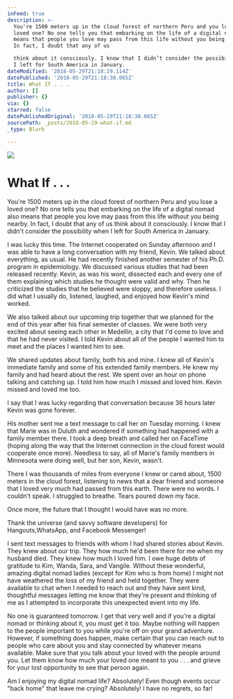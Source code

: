 ```yaml
---
inFeed: true
description: >-
  You're 1500 meters up in the cloud forest of northern Peru and you lose a
  loved one? No one tells you that embarking on the life of a digital nomad also
  means that people you love may pass from this life without you being nearby.
  In fact, I doubt that any of us

  think about it consciously. I know that I didn’t consider the possibility when
  I left for South America in January.
dateModified: '2018-05-29T21:18:29.114Z'
datePublished: '2018-05-29T21:18:30.065Z'
title: What If . . .
author: []
publisher: {}
via: {}
starred: false
datePublishedOriginal: '2018-05-29T21:18:30.065Z'
sourcePath: _posts/2018-05-29-what-if.md
_type: Blurb

---
```

![](https://the-grid-user-content.s3-us-west-2.amazonaws.com/1c4524d7-4342-451e-b514-d3fbf4ed1a33.jpg)

# What If . . .

You're 1500 meters up in the cloud forest of northern Peru and you lose a loved one? No one tells you that embarking on the life of a digital nomad also means that people you love may pass from this life without you being nearby. In fact, I doubt that any of us
think about it consciously. I know that I didn't consider the possibility when I left for South America in January.

I was lucky this time. The Internet cooperated on Sunday afternoon and I was able to have a long conversation with my friend, Kevin. We talked about everything, as usual. He had recently finished another semester of his Ph.D. program in epidemiology. We discussed various studies that had been released recently. Kevin, as was his wont,
dissected each and every one of them explaining which studies he thought were valid and why. Then he criticized the studies that he believed were sloppy, and therefore useless. I did what I usually do, listened, laughed, and enjoyed how Kevin's mind worked.

We also talked about our upcoming
trip together that we planned for the end of this year after his final semester
of classes. We were both very excited about seeing each other in Medellin, a
city that I'd come to love and that he had never visited. I told Kevin about
all of the people I wanted him to meet and the places I wanted him to see.

We shared updates about family, both
his and mine. I knew all of Kevin's immediate family and some of his extended
family members. He knew my family and had heard about the rest. We spent over
an hour on phone talking and catching up. I told him how much I missed and
loved him. Kevin missed and loved me too.

I say that I was lucky regarding
that conversation because 36 hours later Kevin was gone forever.

His mother sent me a text message to
call her on Tuesday morning. I knew that Marie was in Duluth and wondered if
something had happened with a family member there. I took a deep breath and
called her on FaceTime (hoping along the way that the Internet connection in
the cloud forest would cooperate once more). Needless to say, all of Marie's
family members in Minnesota were doing well, but her son, Kevin, wasn't.

There I was thousands of miles from
everyone I knew or cared about, 1500 meters in the cloud forest, listening to
news that a dear friend and someone that I loved very much had passed from this
earth. There were no words. I couldn't speak. I struggled to breathe. Tears
poured down my face.

Once more, the future that I thought
I would have was no more.

Thank the universe (and savvy software
developers) for Hangouts,WhatsApp, and Facebook Messenger!

I sent text messages to friends with
whom I had shared stories about Kevin. They knew about our trip. They how much
he'd been there for me when my husband died. They knew how much I loved
him.  I owe huge debts of gratitude to Kim, Wanda, Sara, and Vangile.
Without these wonderful, amazing digital nomad ladies (except for Kim who is
from home) I might not have weathered the loss of my friend and held together.
They were available to chat when I needed to reach out and they have sent kind,
thoughtful messages letting me know that they're present and thinking of me as
I attempted to incorporate this unexpected event into my life.

No one is guaranteed tomorrow. I get that very well and if you're a digital nomad or thinking about it, you must get it too. Maybe nothing will happen to the people important to you while you're off on your grand adventure. However, if something does happen, make certain that you can reach out to people who care about you and stay connected by
whatever means available. Make sure that you talk about your loved with the people around you. Let them know how much your loved one meant to you . . . and grieve for your lost opportunity to see that person again.

Am I enjoying my digital nomad life? Absolutely! Even though events occur "back home" that leave me crying? Absolutely! I have no regrets, so far!